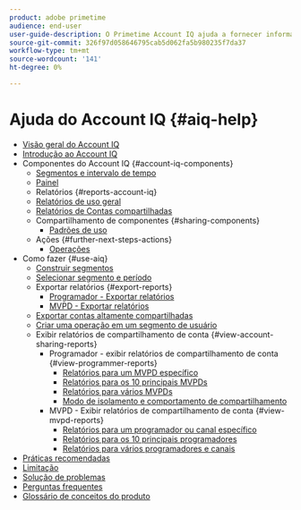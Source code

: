 ```yaml
---
product: adobe primetime
audience: end-user
user-guide-description: O Primetime Account IQ ajuda a fornecer informações sobre os componentes do Account IQ e orienta você pelas jornadas do usuário para usar os vários componentes.
source-git-commit: 326f97d058646795cab5d062fa5b980235f7da37
workflow-type: tm+mt
source-wordcount: '141'
ht-degree: 0%

---
```


# Ajuda do Account IQ {#aiq-help}

+ [Visão geral do Account IQ](/help/AccountIQ/home.md)
+ [Introdução ao Account IQ](/help/AccountIQ/get-started.md)
+ Componentes do Account IQ {#account-iq-components}
   + [Segmentos e intervalo de tempo](/help/AccountIQ/segments-timeframe.md)
   + [Painel](/help/AccountIQ/dashboard.md)
   + Relatórios {#reports-account-iq}
   + [Relatórios de uso geral](/help/AccountIQ/general-usage-reports.md)
   + [Relatórios de Contas compartilhadas](/help/AccountIQ/shared-acc-reports.md)
   + Compartilhamento de componentes {#sharing-components}
      + [Padrões de uso](/help/AccountIQ/usage-patterns.md)
   + Ações {#further-next-steps-actions}
      + [Operações](/help/AccountIQ/operations.md)
+ Como fazer {#use-aiq}
   + [Construir segmentos](/help/AccountIQ/build-segment.md)
   + [Selecionar segmento e período](/help/AccountIQ/howto-select-segment-timeframe.md)
   + Exportar relatórios {#export-reports}
      + [Programador - Exportar relatórios](/help/AccountIQ/export-segment-metrics-progr.md)
      + [MVPD - Exportar relatórios](/help/AccountIQ/export-segment-metrics-mvpd.md)
   + [Exportar contas altamente compartilhadas](/help/AccountIQ/export-acc-information.md)
   + [Criar uma operação em um segmento de usuário](/help/AccountIQ/operation-affecting-user-segment.md)
   + Exibir relatórios de compartilhamento de conta {#view-account-sharing-reports}
      + Programador - exibir relatórios de compartilhamento de conta {#view-programmer-reports}
         + [Relatórios para um MVPD específico](/help/AccountIQ/reports-for-specific-mvpds.md)
         + [Relatórios para os 10 principais MVPDs](/help/AccountIQ/top-10-mvpd-reports.md)
         + [Relatórios para vários MVPDs](viewrep-multiple-mvpd.md)
         + [Modo de isolamento e comportamento de compartilhamento](/help/AccountIQ/isolation-mode.md)
      + MVPD - Exibir relatórios de compartilhamento de conta {#view-mvpd-reports}
         + [Relatórios para um programador ou canal específico](/help/AccountIQ/reports-for-specific-programmers.md)
         + [Relatórios para os 10 principais programadores](/help/AccountIQ/top-10-programmer-reports.md)
         + [Relatórios para vários programadores e canais](viewrep-multiple-programmer.md)
+ [Práticas recomendadas](/help/AccountIQ/best-practices.md)
+ [Limitação](/help/AccountIQ/limitations.md)
+ [Solução de problemas](/help/AccountIQ/troubleshoot.md)
+ [Perguntas frequentes](/help/AccountIQ/faq.md)
+ [Glossário de conceitos do produto](/help/AccountIQ/product-concepts.md)